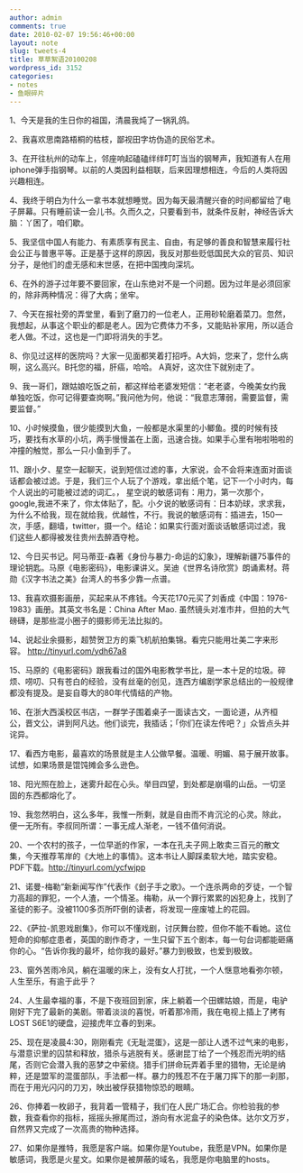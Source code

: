 ```yaml
---
author: admin
comments: true
date: 2010-02-07 19:56:46+00:00
layout: note
slug: tweets-4
title: 草草絮语20100208
wordpress_id: 3152
categories:
- notes
- 鱼眼碎片
---
```


1、今天是我的生日你的祖国，清晨我炖了一锅乳鸽。

2、我喜欢思南路梧桐的枯枝，鄙视田字坊伪造的民俗艺术。

3、在开往杭州的动车上，邻座响起磕磕绊绊叮叮当当的钢琴声，我知道有人在用iphone弹手指钢琴。以前的人类因利益相联，后来因理想相连，今后的人类将因兴趣相连。

4、我终于明白为什么一拿书本就想睡觉。因为每天最清醒兴奋的时间都留给了电子屏幕。只有睡前读一会儿书。久而久之，只要看到书，就条件反射，神经告诉大脑：丫困了，咱们歇。

5、我坚信中国人有能力、有素质享有民主、自由，有足够的善良和智慧来履行社会公正与普惠平等。正是基于这样的原因，我反对那些贬低国民大众的官员、知识分子，是他们的虚无感和末世感，在把中国拽向深坑。

6、在外的游子过年要不要回家，在山东绝对不是一个问题。因为过年是必须回家的，除非两种情况：得了大病；坐牢。

7、今天在报社旁的弄堂里，看到了磨刀的一位老人，正用砂轮磨着菜刀。忽然，我想起，从事这个职业的都是老人。因为它费体力不多，又能贴补家用，所以适合老人做。不过，这也是一门即将消失的手艺。

8、你见过这样的医院吗？大家一见面都笑着打招呼。A大妈，您来了，您什么病啊，这么高兴。B托您的福，肝癌，哈哈。 A真好，这次住下就别走了。

9、我一哥们，跟姑娘吃饭之前，都这样给老婆发短信：“老老婆，今晚美女约我单独吃饭，你可记得要查岗啊。”我问他为何，他说：“我意志薄弱，需要监督，需要监督。” 

10、小时候摸鱼，很少能摸到大鱼，一般都是水渠里的小鲫鱼。摸的时候有技巧，要找有水草的小坑，两手慢慢盖在上面，迅速合拢。如果手心里有啪啦啪啦的冲撞的触觉，那么一只小鱼到手了。

11、跟小夕、星空一起聊天，说到短信过滤的事，大家说，会不会将来连面对面谈话都会被过滤。于是，我们三个人玩了个游戏，拿出纸个笔，记下一个小时内，每个人说出的可能被过滤的词汇。， 星空说的敏感词有：用力，第一次那个，google,我进不来了，你太体贴了，配。小夕说的敏感词有：日本奶球，求求我，为什么不给我，现在就给我，优越性，不行。我说的敏感词有：插进去，150一次，手感，翻墙，twitter，摄一个。结论：如果实行面对面谈话敏感词过滤，我们这些人都得被发往贵州去醉酒夺枪。

12、今日买书记。阿马蒂亚-森著《身份与暴力-命运的幻象》，理解新疆75事件的理论钥匙。马原《电影密码》，电影课讲义。吴迪《世界名诗欣赏》朗诵素材。蒋勋《汉字书法之美》台湾人的书多少靠一点谱。

13、我喜欢摄影画册，买起来从不疼钱。今天花170元买了刘香成《中国：1976-1983》画册。其英文书名是：China After Mao. 虽然镜头对准市井，但拍的大气磅礴，是那些混小圈子的摄影师无法比拟的。  

14、说起业余摄影，超赞贺卫方的乘飞机航拍集锦。看完只能用壮美二字来形容。 http://tinyurl.com/ydh67a8  

15、马原的《电影密码》跟我看过的国外电影教学书比，是一本十足的垃圾。碎烦、唠叨、只有苍白的经验，没有丝毫的创见，连西方编剧学家总结出的一般规律都没有提及。是妄自尊大的80年代情结的产物。

16、在浙大西溪校区书店，一群学子围着桌子一面读古文，一面论道，从齐桓公，晋文公，讲到阿凡达。他们谈完，我插话；「你们在读左传吧？」众皆点头并诧异。

17、看西方电影，最喜欢的场景就是主人公做早餐。温暖、明媚、易于展开故事。试想，如果场景是馄饨摊会多么逊色。

18、阳光照在脸上，迷雾升起在心头。举目四望，到处都是崩塌的山岳。一切坚固的东西都熔化了。

19、我忽然明白，这么多年，我惟一所剩，就是自由而不肯沉沦的心灵。除此，便一无所有。李叔同所谓：一事无成人渐老，一钱不值何消说。 

20、一个农村的孩子，一位早逝的作家，一本在孔夫子网上敢卖三百元的散文集，今天推荐苇岸的《大地上的事情》。这本书让人脚踩柔软大地，踏实安稳。PDF下载。http://tinyurl.com/ycfwjpp  

21、诺曼-梅勒“新新闻写作”代表作《刽子手之歌》。一个连杀两命的歹徒，一个智力高超的罪犯，一个人渣，一个情圣。梅勒，从一个罪行累累的凶犯身上，找到了圣徒的影子。没被1100多页所吓倒的读者，将发现一座废墟上的花园。

22、《萨拉-凯恩戏剧集》，你可以不懂戏剧，讨厌舞台腔，但你不能不看她。这位短命的抑郁症患者，英国的剧作奇才，一生只留下五个剧本，每一句台词都能砸痛你的心。“告诉你我的最坏，给你我的最好。”暴力到极致，也爱到极致。


23、窗外苦雨冷风，躺在温暖的床上，没有女人打扰，一个人惬意地看弥尔顿，人生至乐，有逾于此乎？ 

24、人生最幸福的事，不是下夜班回到家，床上躺着一个田螺姑娘，而是，电驴刚好下完了最新的美剧。带着淡淡的喜悦，听着那冷雨，我在电视上插上了拷有LOST S6E1的硬盘，迎接虎年立春的到来。 

25、现在是凌晨4:30，刚刚看完《无耻混蛋》，这是一部让人透不过气来的电影，与潜意识里的囚禁和释放，猎杀与逃脱有关。感谢昆丁给了一个残忍而光明的结尾，否则它会潜入我的恶梦之中萦绕。猎手们拼命玩弄着手里的猎物，无论是纳粹，还是盟军的混蛋部队，手法都一样。暴力的残忍不在于屠刀挥下的那一刹那，而在于用光闪闪的刀刃，映出被俘获猎物惊恐的眼睛。

26、你捧着一枚卵子，我背着一管精子，我们在人民广场汇合。你检验我的参数，我查看你的指标，摇摇头擦尾而过，游向有水泥盒子的染色体。达尔文万岁，自然界又完成了一次高贵的物种选择。  

27、如果你是推特，我愿是客户端。如果你是Youtube，我愿是VPN。如果你是敏感词，我愿是火星文。如果你是被屏蔽的域名，我愿是你电脑里的hosts。
